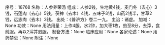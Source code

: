 序号：18768
名称：人参养荣汤
组成：人参2钱，生地黄4钱，麦门冬（去心）3钱，石莲肉（去心）5钱，茯神（去木）4钱，五味子3钱，山药2钱半，甘草2钱，远志肉（去木）3钱。
出处：《普济方》卷二一九。
主治：诸虚。
加减：None
功效：None
用法用量：上作4服。水2钟，加大枣1枚，煎至8分，去滓，食前服。再以2滓并煎服。
制备方法：None
临床应用：None
各家论述：None
用药禁忌：None
附注：None
